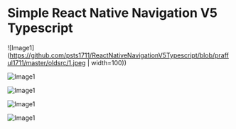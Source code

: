# Simple React Native Navigation V5 Typescript


![Image1](https://github.com/psts1711/ReactNativeNavigationV5Typescript/blob/prafful1711/master/oldsrc/1.jpeg | width=100))

![Image1](https://github.com/psts1711/ReactNativeNavigationV5Typescript/blob/prafful1711/master/oldsrc/2.jpeg)

![Image1](https://github.com/psts1711/ReactNativeNavigationV5Typescript/blob/prafful1711/master/oldsrc/3.jpeg)

![Image1](https://github.com/psts1711/ReactNativeNavigationV5Typescript/blob/prafful1711/master/oldsrc/4.jpeg)

![Image1](https://github.com/psts1711/ReactNativeNavigationV5Typescript/blob/prafful1711/master/oldsrc/5.jpeg)
